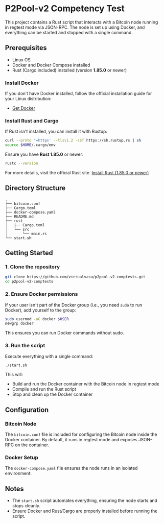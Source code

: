 # P2Pool-v2 Competency Test

This project contains a Rust script that interacts with a Bitcoin node running in regtest mode via JSON-RPC. The node is set up using Docker, and everything can be started and stopped with a single command.

## Prerequisites

- Linux OS
- Docker and Docker Compose installed
- Rust (Cargo included) installed (version **1.85.0** or newer)

### Install Docker
If you don't have Docker installed, follow the official installation guide for your Linux distribution:
- [Get Docker](https://docs.docker.com/get-docker/)

### Install Rust and Cargo
If Rust isn't installed, you can install it with Rustup:
```bash
curl --proto '=https' --tlsv1.2 -sSf https://sh.rustup.rs | sh
source $HOME/.cargo/env
```
Ensure you have **Rust 1.85.0** or newer:
```bash
rustc --version
```
For more details, visit the official Rust site: [Install Rust (1.85.0 or newer)](https://www.rust-lang.org/tools/install)

## Directory Structure
```
.
├── bitcoin.conf
├── Cargo.toml
├── docker-compose.yaml
├── README.md
├── rust
│   ├── Cargo.toml
│   └── src
│       └── main.rs
└── start.sh

```

## Getting Started

### 1. Clone the repository
```bash
git clone https://github.com/virtualvasu/p2pool-v2-comptests.git
cd p2pool-v2-comptests
```

### 2. Ensure Docker permissions
If your user isn't part of the Docker group (i.e., you need `sudo` to run Docker), add yourself to the group:
```bash
sudo usermod -aG docker $USER
newgrp docker
```
This ensures you can run Docker commands without sudo.

### 3. Run the script
Execute everything with a single command:
```bash
./start.sh
```
This will:
- Build and run the Docker container with the Bitcoin node in regtest mode
- Compile and run the Rust script
- Stop and clean up the Docker container


## Configuration

### Bitcoin Node
The `bitcoin.conf` file is included for configuring the Bitcoin node inside the Docker container. By default, it runs in regtest mode and exposes JSON-RPC on the container.

### Docker Setup
The `docker-compose.yaml` file ensures the node runs in an isolated environment.

## Notes
- The `start.sh` script automates everything, ensuring the node starts and stops cleanly.
- Ensure Docker and Rust/Cargo are properly installed before running the script.



